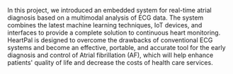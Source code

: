 In this project, we introduced an embedded system for real-time atrial diagnosis based on a multimodal analysis of ECG data. The system combines the latest machine learning techniques, IoT devices, and interfaces to provide a complete solution to continuous heart monitoring. HeartPal is designed to overcome the drawbacks of conventional ECG systems and become an effective, portable, and accurate tool for the early diagnosis and control of Atrial fibrillation (AF), which will help enhance patients' quality of life and decrease the costs of health care services.
